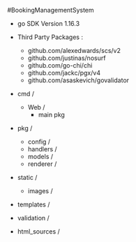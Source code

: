 #BookingManagementSystem

- go SDK Version 1.16.3
  

- Third Party Packages :
  - github.com/alexedwards/scs/v2
  - github.com/justinas/nosurf
  - github.com/go-chi/chi
  - github.com/jackc/pgx/v4
  - github.com/asaskevich/govalidator
    


- cmd /
    - Web /
        - main pkg
    

    
- pkg /
    - config /
    - handlers /
    - models /
    - renderer /
    


- static /
    - images /
    


- templates /



- validation /



- html_sources /


    
